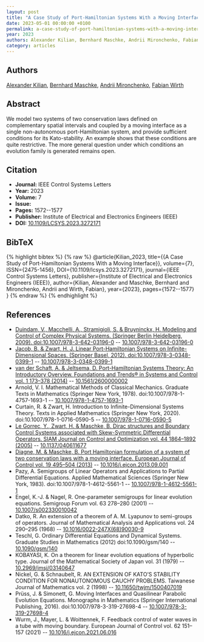 ```yaml
---
layout: post
title: "A Case Study of Port-Hamiltonian Systems With a Moving Interface"
date: 2023-05-01 00:00:00 +0100
permalink: a-case-study-of-port-hamiltonian-systems-with-a-moving-interface
year: 2023
authors: Alexander Kilian, Bernhard Maschke, Andrii Mironchenko, Fabian Wirth
category: articles
---
```

 
## Authors
[Alexander Kilian](authors/alexander-kilian), [Bernhard Maschke](authors/bernhard-maschke), [Andrii Mironchenko](authors/andrii-mironchenko), [Fabian Wirth](authors/fabian-wirth)
 
## Abstract
We model two systems of two conservation laws defined on complementary spatial intervals and coupled by a moving interface as a single non-autonomous port-Hamiltonian system, and provide sufficient conditions for its Kato-stability. An example shows that these conditions are quite restrictive. The more general question under which conditions an evolution family is generated remains open.
 
## Citation
- **Journal:** IEEE Control Systems Letters
- **Year:** 2023
- **Volume:** 7
- **Issue:** 
- **Pages:** 1572--1577
- **Publisher:** Institute of Electrical and Electronics Engineers (IEEE)
- **DOI:** [10.1109/LCSYS.2023.3272171](https://doi.org/10.1109/LCSYS.2023.3272171)
 
## BibTeX
{% highlight bibtex %}
{% raw %}
@article{Kilian_2023,
  title={{A Case Study of Port-Hamiltonian Systems With a Moving Interface}},
  volume={7},
  ISSN={2475-1456},
  DOI={10.1109/lcsys.2023.3272171},
  journal={IEEE Control Systems Letters},
  publisher={Institute of Electrical and Electronics Engineers (IEEE)},
  author={Kilian, Alexander and Maschke, Bernhard and Mironchenko, Andrii and Wirth, Fabian},
  year={2023},
  pages={1572--1577}
}
{% endraw %}
{% endhighlight %}
 
## References
- [Duindam, V., Macchelli, A., Stramigioli, S. & Bruyninckx, H. Modeling and Control of Complex Physical Systems. (Springer Berlin Heidelberg, 2009). doi:10.1007/978-3-642-03196-0](modeling-and-control-of-complex-physical-systems) -- [10.1007/978-3-642-03196-0](https://doi.org/10.1007/978-3-642-03196-0)
- [Jacob, B. & Zwart, H. J. Linear Port-Hamiltonian Systems on Infinite-Dimensional Spaces. (Springer Basel, 2012). doi:10.1007/978-3-0348-0399-1](linear-port-hamiltonian-systems-on-infinite-dimensional-spaces) -- [10.1007/978-3-0348-0399-1](https://doi.org/10.1007/978-3-0348-0399-1)
- [van der Schaft, A. & Jeltsema, D. Port-Hamiltonian Systems Theory: An Introductory Overview. Foundations and Trends® in Systems and Control vol. 1 173–378 (2014)](port-hamiltonian-systems-theory-an-introductory-overview-journal) -- [10.1561/2600000002](https://doi.org/10.1561/2600000002)
- Arnold, V. I. Mathematical Methods of Classical Mechanics. Graduate Texts in Mathematics (Springer New York, 1978). doi:10.1007/978-1-4757-1693-1 -- [10.1007/978-1-4757-1693-1](https://doi.org/10.1007/978-1-4757-1693-1)
- Curtain, R. & Zwart, H. Introduction to Infinite-Dimensional Systems Theory. Texts in Applied Mathematics (Springer New York, 2020). doi:10.1007/978-1-0716-0590-5 -- [10.1007/978-1-0716-0590-5](https://doi.org/10.1007/978-1-0716-0590-5)
- [Le Gorrec, Y., Zwart, H. & Maschke, B. Dirac structures and Boundary Control Systems associated with Skew-Symmetric Differential Operators. SIAM Journal on Control and Optimization vol. 44 1864–1892 (2005)](dirac-structures-and-boundary-control-systems-associated-with-skew-symmetric-differential-operators) -- [10.1137/040611677](https://doi.org/10.1137/040611677)
- [Diagne, M. & Maschke, B. Port Hamiltonian formulation of a system of two conservation laws with a moving interface. European Journal of Control vol. 19 495–504 (2013)](port-hamiltonian-formulation-of-a-system-of-two-conservation-laws-with-a-moving-interface) -- [10.1016/j.ejcon.2013.09.001](https://doi.org/10.1016/j.ejcon.2013.09.001)
- Pazy, A. Semigroups of Linear Operators and Applications to Partial Differential Equations. Applied Mathematical Sciences (Springer New York, 1983). doi:10.1007/978-1-4612-5561-1 -- [10.1007/978-1-4612-5561-1](https://doi.org/10.1007/978-1-4612-5561-1)
- Engel, K.-J. & Nagel, R. One-parameter semigroups for linear evolution equations. Semigroup Forum vol. 63 278–280 (2001) -- [10.1007/s002330010042](https://doi.org/10.1007/s002330010042)
- Datko, R. An extension of a theorem of A. M. Lyapunov to semi-groups of operators. Journal of Mathematical Analysis and Applications vol. 24 290–295 (1968) -- [10.1016/0022-247X(68)90030-9](https://doi.org/10.1016/0022-247X(68)90030-9)
- Teschl, G. Ordinary Differential Equations and Dynamical Systems. Graduate Studies in Mathematics (2012) doi:10.1090/gsm/140 -- [10.1090/gsm/140](https://doi.org/10.1090/gsm/140)
- KOBAYASI, K. On a theorem for linear evolution equations of hyperbolic type. Journal of the Mathematical Society of Japan vol. 31 (1979) -- [10.2969/jmsj/03140647](https://doi.org/10.2969/jmsj/03140647)
- Nickel, G. & Schnaubelt, R. AN EXTENSION OF KATO’S STABILITY CONDITION FOR NONAUTONOMOUS CAUCHY PROBLEMS. Taiwanese Journal of Mathematics vol. 2 (1998) -- [10.11650/twjm/1500407019](https://doi.org/10.11650/twjm/1500407019)
- Prüss, J. & Simonett, G. Moving Interfaces and Quasilinear Parabolic Evolution Equations. Monographs in Mathematics (Springer International Publishing, 2016). doi:10.1007/978-3-319-27698-4 -- [10.1007/978-3-319-27698-4](https://doi.org/10.1007/978-3-319-27698-4)
- Wurm, J., Mayer, L. & Woittennek, F. Feedback control of water waves in a tube with moving boundary. European Journal of Control vol. 62 151–157 (2021) -- [10.1016/j.ejcon.2021.06.016](https://doi.org/10.1016/j.ejcon.2021.06.016)

